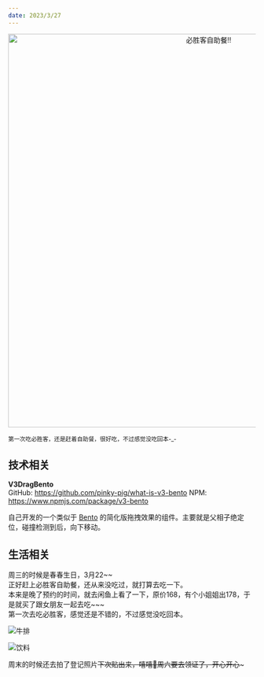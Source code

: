 ```yaml
---
date: 2023/3/27
---
```


<p align="center">
<img alt="必胜客自助餐!!" src="https://cdn.jsdelivr.net/gh/pinky-pig/pic-bed/images必胜客.jpg" width=800 />  
</p>

<small>第一次吃必胜客，还是赶着自助餐，很好吃，不过感觉没吃回本-_-</small>  

## 技术相关

**V3DragBento**  
GitHub: <https://github.com/pinky-pig/what-is-v3-bento>
NPM: <https://www.npmjs.com/package/v3-bento>

自己开发的一个类似于 [Bento](https://bento.me/pinky-pig) 的简化版拖拽效果的组件。主要就是父相子绝定位，碰撞检测到后，向下移动。


## 生活相关

周三的时候是春春生日，3月22~~  
正好赶上必胜客自助餐，还从来没吃过，就打算去吃一下。  
本来是晚了预约的时间，就去闲鱼上看了一下，原价168，有个小姐姐出178，于是就买了跟女朋友一起去吃~~~  
第一次去吃必胜客，感觉还是不错的，不过感觉没吃回本。

![牛排](https://cdn.jsdelivr.net/gh/pinky-pig/pic-bed/images牛排.jpg)

![饮料](https://cdn.jsdelivr.net/gh/pinky-pig/pic-bed/images饮料.jpg)

周末的时候还去拍了登记照片~~下次贴出来，嘻嘻🥰周六要去领证了，开心开心~~~
